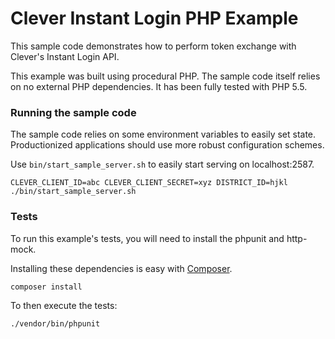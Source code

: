 Clever Instant Login PHP Example
==========================

This sample code demonstrates how to perform token exchange with Clever's Instant Login API.

This example was built using procedural PHP. The sample code itself relies on no external PHP dependencies. It has been fully tested with PHP 5.5.

### Running the sample code
The sample code relies on some environment variables to easily set state. Productionized applications should use more robust configuration schemes.

Use `bin/start_sample_server.sh` to easily start serving on localhost:2587.

`CLEVER_CLIENT_ID=abc CLEVER_CLIENT_SECRET=xyz DISTRICT_ID=hjkl ./bin/start_sample_server.sh`

### Tests
To run this example's tests, you will need to install the phpunit and http-mock.

Installing these dependencies is easy with [Composer](https://getcomposer.org/).

`composer install`

To then execute the tests:

`./vendor/bin/phpunit`
